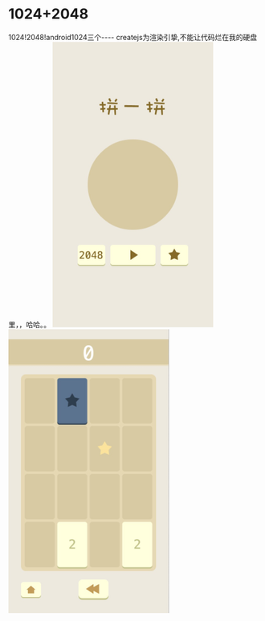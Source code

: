 1024+2048
=====
1024!2048!android1024三个----
createjs为渲染引挚,不能让代码烂在我的硬盘里，，哈哈。。
<img src="https://raw.githubusercontent.com/jljsj33/jljsj/master/src/1024_createjs/images/1213.png" width=320 />
<br/>
<img src="https://raw.githubusercontent.com/jljsj33/jljsj/master/src/1024_createjs/images/2.png" width=320 />
